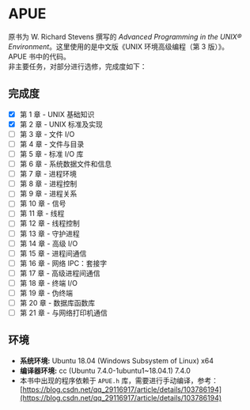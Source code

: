 # APUE
原书为 W. Richard Stevens 撰写的 *Advanced Programming in the UNIX® Environment*。这里使用的是中文版《UNIX 环境高级编程（第 3 版）》。  
APUE 书中的代码。  
非主要任务，对部分进行选修，完成度如下：  

## 完成度
- [x] 第 1 章 - UNIX 基础知识 
- [x] 第 2 章 - UNIX 标准及实现 
- [ ] 第 3 章 - 文件 I/O 
- [ ] 第 4 章 - 文件与目录 
- [ ] 第 5 章 - 标准 I/O 库 
- [ ] 第 6 章 - 系统数据文件和信息 
- [ ] 第 7 章 - 进程环境 
- [ ] 第 8 章 - 进程控制 
- [ ] 第 9 章 - 进程关系 
- [ ] 第 10 章 - 信号 
- [ ] 第 11 章 - 线程 
- [ ] 第 12 章 - 线程控制 
- [ ] 第 13 章 - 守护进程 
- [ ] 第 14 章 - 高级 I/O 
- [ ] 第 15 章 - 进程间通信 
- [ ] 第 16 章 - 网络 IPC：套接字 
- [ ] 第 17 章 - 高级进程间通信 
- [ ] 第 18 章 - 终端 I/O 
- [ ] 第 19 章 - 伪终端 
- [ ] 第 20 章 - 数据库函数库 
- [ ] 第 21 章 - 与网络打印机通信 

## 环境
- **系统环境:** Ubuntu 18.04 (Windows Subsystem of Linux) x64
- **编译器环境:** cc (Ubuntu 7.4.0-1ubuntu1~18.04.1) 7.4.0
- 本书中出现的程序依赖于 `APUE.h` 库，需要进行手动编译，参考：
  [https://blog.csdn.net/qq_29116917/article/details/103786194](https://blog.csdn.net/qq_29116917/article/details/103786194)